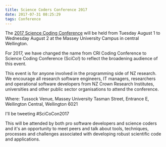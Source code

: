 ```yaml
---
title: Science Coders Conference 2017
date: 2017-07-31 08:25:29
tags: Conference
---
```

The [2017 Science Coding Conference](https://www.nesi.org.nz/news/2017/04/2017-science-coding-conference_) will be held from Tuesday August 1 to Wednesday August 2 at the Massey University Campus in central Wellington.

For 2017, we have changed the name from CRI Coding Conference to Science Coding Conference (SciCo!) to reflect the broadening audience of this event.

This event is for anyone involved in the programming side of NZ research. We encourage all research software engineers, IT managers, researchers and operational software developers from NZ Crown Research Institutes, universities and other public sector organisations to attend the conference.

Where: Tussock Venue, Massey University
Tasman Street, Entrance E,
Wellington Central, Wellington 6021

I'll be tweeting #SciCoCon2017

This will be attended by both pro software developers and science coders and it's an opportunity to meet peers and talk about tools, techniques, processes and challenges associated with developing robust scientific code and applications.

